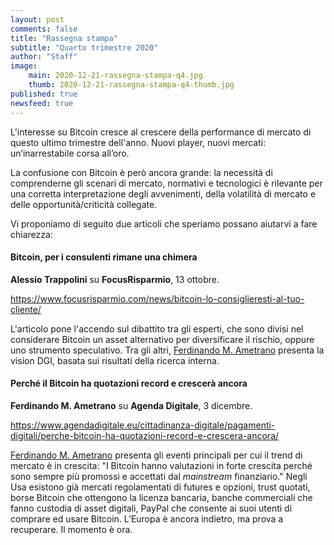 ```yaml
---
layout: post
comments: false
title: "Rassegna stampa"
subtitle: "Quarto trimestre 2020" 
author: "Staff"
image:
    main: 2020-12-21-rassegna-stampa-q4.jpg
    thumb: 2020-12-21-rassegna-stampa-q4-thumb.jpg
published: true
newsfeed: true
---
```


L'interesse su Bitcoin cresce al crescere della performance di mercato di questo ultimo trimestre dell'anno. Nuovi player, nuovi mercati: un’inarrestabile corsa all’oro.

La confusione con Bitcoin è però ancora grande: la necessità di comprenderne gli scenari di mercato, normativi e tecnologici è rilevante per una corretta interpretazione degli avvenimenti, della volatilità di mercato e delle opportunità/criticità collegate.

Vi proponiamo di seguito due articoli che speriamo possano aiutarvi a fare chiarezza:

#### **Bitcoin, per i consulenti rimane una chimera**

**Alessio Trappolini** su **FocusRisparmio**, 13 ottobre.

<https://www.focusrisparmio.com/news/bitcoin-lo-consiglieresti-al-tuo-cliente/>

L'articolo pone l'accendo sul dibattito tra gli esperti, che sono divisi nel considerare Bitcoin un asset alternativo per diversificare il rischio, oppure uno strumento speculativo. Tra gli altri, [Ferdinando M. Ametrano](https://ametrano.net/) presenta la vision DGI, basata sui risultati della ricerca interna.

#### **Perché il Bitcoin ha quotazioni record e crescerà ancora**

**Ferdinando M. Ametrano** su **Agenda Digitale**, 3 dicembre.

<https://www.agendadigitale.eu/cittadinanza-digitale/pagamenti-digitali/perche-bitcoin-ha-quotazioni-record-e-crescera-ancora/>

[Ferdinando M. Ametrano](https://ametrano.net/) presenta gli eventi principali per cui il trend di mercato è in crescita: "I Bitcoin hanno valutazioni in forte crescita perché sono sempre più promossi e accettati dal _mainstream_ finanziario." Negli Usa esistono già mercati regolamentati di futures e opzioni, trust quotati, borse Bitcoin che ottengono la licenza bancaria, banche commerciali che fanno custodia di asset digitali, PayPal che consente ai suoi utenti di comprare ed usare Bitcoin. L’Europa è ancora indietro, ma prova a recuperare. Il momento è ora.
